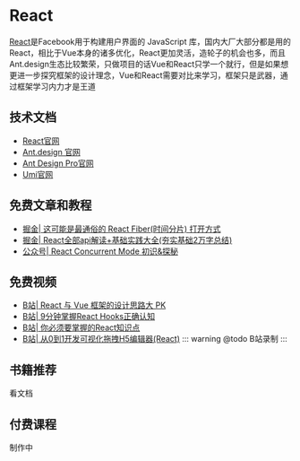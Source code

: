 # React

<!-- ['❌','✅','🔥','⭐'] -->

[React](https://react.docschina.org/)是Facebook用于构建用户界面的 JavaScript 库，国内大厂大部分都是用的React，相比于Vue本身的诸多优化，React更加灵活，造轮子的机会也多，而且Ant.design生态比较繁荣，只做项目的话Vue和React只学一个就行，但是如果想更进一步探究框架的设计理念，Vue和React需要对比来学习，框架只是武器，通过框架学习内力才是王道

<roadmap :data="[
  {title:'React',download:true,x:400,y:20},
  { title:'🔥React',y:260,
    left:[
      ['入门',[-50],[
        ['cra脚手架'],
        ['清单应用'],
        ['JSX'],
        ['Hooks'],
        ['表单'],
        ['Ant Design'],
      ]],
      ['项目实战',[120],[
        ['redux dva'],
        ['react-router'],
        ['单元测试'],
        ['性能优化'],
        ['权限路由'],
        ['use工具库'],
        ['全栈框架Next.js'],
      ]],
    ],
    right:[
      ['组件化设计',[-50],[
        ['组件三要素'],
        ['基础组件'],
        ['表单组件'],
        ['弹窗组件'],
        ['表格组件'],
        ['组件文档'],
      ]],
      ['源码',[120],[
        ['虚拟Dom'],
        ['Fiber'],
        ['Hooks'],
        ['Render'],
        ['Reconciler'],
        ['Concurrent'],
        ['React Router'],
      ]],
    ]
  } ,
    {title:'🔥框架设计理念',
  y:280,
    left:[
      ['编译Compiler'],
      ['运行时Runtime'],
      ['template JSX'],
      ['响应式'],
    ],
    right:[
      ['Angular'],
      ['Svelte'],
      ['Solidjs'],
    ]
  },
  { title:'和面试官谈笑风生',y:220
  } 
]" />


## 技术文档
* [React官网](https://react.docschina.org/)
* [Ant.design 官网](https://ant.design/index-cn)
* [Ant Design Pro官网](https://pro.ant.design/)
* [Umi官网](https://umijs.org/zh-CN/docs)
## 免费文章和教程

* [掘金| 这可能是最通俗的 React Fiber(时间分片) 打开方式](https://juejin.cn/post/6844903975112671239)
* [掘金|  React全部api解读+基础实践大全(夯实基础2万字总结)](https://juejin.cn/post/6950063294270930980)
* [公众号| React Concurrent Mode 初识&探秘](https://mp.weixin.qq.com/s/WUVVpEoXdhVOlwtjgpLX5A)
## 免费视频

* [B站| React 与 Vue 框架的设计思路大 PK](https://www.bilibili.com/video/BV1az4y127Ga/)
* [B站| 9分钟掌握React Hooks正确认知](https://www.bilibili.com/video/BV1JU4y1E73v?from=search&seid=1480540993076541477)
* [B站| 你必须要掌握的React知识点](https://www.bilibili.com/video/BV1rK411F7x3)
* [B站| 从0到1开发可视化拖拽H5编辑器(React)](https://www.bilibili.com/video/BV14b4y1R7hk)
::: warning @todo
B站录制
:::
## 书籍推荐
看文档
## 付费课程
制作中
